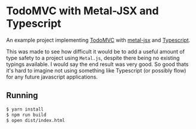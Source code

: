 # TodoMVC with Metal-JSX and Typescript

An example project implementing [TodoMVC](http://todomvc.com/) with [metal-jsx](https://github.com/metal/metal.js/tree/master/packages/metal-jsx) and [Typescript](https://www.typescriptlang.org/).

This was made to see how difficult it would be to add a useful amount of type safety to a project using `Metal.js`, despite there being no existing typings available. I would say the end result was very good. So good thats it's hard to imagine not using something like Typescript (or possibly flow) for any future javascript applications.

## Running

```sh
$ yarn install
$ npm run build
$ open dist/index.html
```
